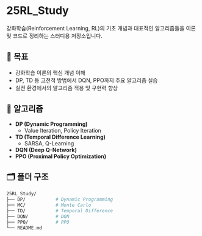 # 25RL_Study

강화학습(Reinforcement Learning, RL)의 기초 개념과 대표적인 알고리즘들을 이론 및 코드로 정리하는 스터디용 저장소입니다.

## 🎯 목표
- 강화학습 이론의 핵심 개념 이해
- DP, TD 등 고전적 방법에서 DQN, PPO까지 주요 알고리즘 실습
- 실전 환경에서의 알고리즘 적용 및 구현력 향상

## 🧠 알고리즘
- **DP (Dynamic Programming)**  
  - Value Iteration, Policy Iteration
- **TD (Temporal Difference Learning)**  
  - SARSA, Q-Learning
- **DQN (Deep Q-Network)**
- **PPO (Proximal Policy Optimization)**

## 🗂️ 폴더 구조

```bash
25RL_Study/
├── DP/           # Dynamic Programming
├── MC/           # Monte Carlo
├── TD/           # Temporal Difference
├── DQN/          # DQN
├── PPO/          # PPO
└── README.md    
